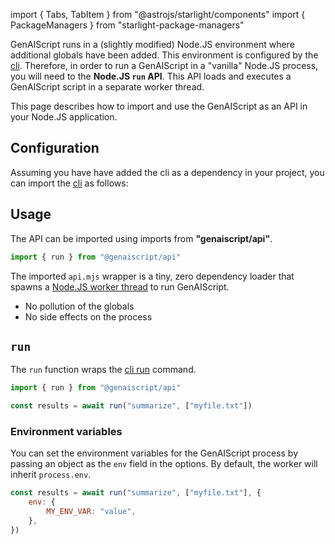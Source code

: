 import { Tabs, TabItem } from "@astrojs/starlight/components"
import { PackageManagers } from "starlight-package-managers"

GenAIScript runs in a (slightly modified) Node.JS environment where additional globals have been added.
This environment is configured by the [cli](/genaiscript/reference/cli).
Therefore, in order to run a GenAIScript in a "vanilla" Node.JS process, you will need to the
**Node.JS `run` API**. This API loads and executes a GenAIScript script in a separate worker thread.

This page describes how to import and use the GenAIScript as an API in your Node.JS application.

## Configuration

Assuming you have have added the cli as a dependency in your project,
you can import the [cli](/genaiscript/reference/api) as follows:

<PackageManagers pkg="genaiscript" dev />

## Usage

The API can be imported using imports from **"genaiscript/api"**.

```js wrap
import { run } from "@genaiscript/api"
```

The imported `api.mjs` wrapper is a tiny, zero dependency loader that
spawns a [Node.JS worker thread](https://nodejs.org/api/worker_threads.html) to run GenAIScript.

- No pollution of the globals
- No side effects on the process

## `run`

The `run` function wraps the [cli run](/genaiscript/reference/cli/run) command.

```js wrap
import { run } from "@genaiscript/api"

const results = await run("summarize", ["myfile.txt"])
```

### Environment variables

You can set the environment variables for the GenAIScript process by passing an object as the `env` field in the options. By default, the worker will inherit `process.env`.

```js wrap
const results = await run("summarize", ["myfile.txt"], {
    env: {
        MY_ENV_VAR: "value",
    },
})
```